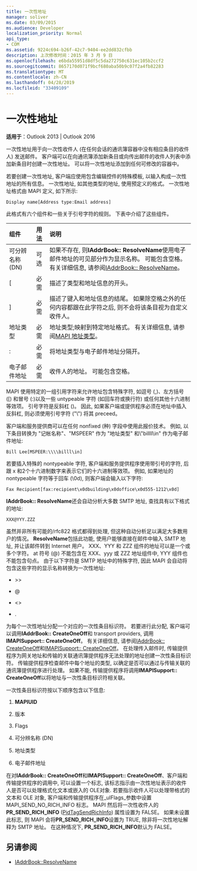 ```yaml
---
title: 一次性地址
manager: soliver
ms.date: 03/09/2015
ms.audience: Developer
localization_priority: Normal
api_type:
- COM
ms.assetid: 9224c694-b26f-42c7-9404-ee2dd832cfbb
description: 上次修改时间：2015 年 3 月 9 日
ms.openlocfilehash: e6bda55951d8df5c5da272750c631ec105b2ccf2
ms.sourcegitcommit: 8657170d071f9bcf680aba50b9c07f2a4fb82283
ms.translationtype: MT
ms.contentlocale: zh-CN
ms.lasthandoff: 04/28/2019
ms.locfileid: "33409109"
---
```

# <a name="one-off-addresses"></a>一次性地址

**适用于**：Outlook 2013 | Outlook 2016 
  
一次性地址用于向一次性收件人 (在任何会话的通讯簿容器中没有相应条目的收件人) 发送邮件。 客户端可以在向通讯簿添加新条目或向传出邮件的收件人列表中添加新条目时创建一次性地址。 可以将一次性地址添加到任何可修改的容器中。
  
若要创建一次性地址, 客户端应使用包含编辑控件的特殊模板, 以输入构成一次性地址的所有信息。 一次性地址, 如其他类型的地址, 使用预定义的格式。 一次性地址格式由 MAPI 定义, 如下所示:
  
`Display name[Address type:Email address]`
  
此格式有六个组件和一些关于引号字符的规则。 下表中介绍了这些组件。
  
|**组件**|**用法**|**说明**|
|:-----|:-----|:-----|
|可分辨名称 (DN)  <br/> |可选  <br/> |如果不存在, 则**IAddrBook:: ResolveName**使用电子邮件地址的可见部分作为显示名称。 可能包含空格。 有关详细信息, 请参阅[IAddrBook:: ResolveName](iaddrbook-resolvename.md)。  <br/> |
|[  <br/> |必需  <br/> |描述了类型和地址信息的开头。  <br/> |
|]  <br/> |必需  <br/> |描述了键入和地址信息的结尾。 如果除空格之外的任何内容都跟在此字符之后, 则不会将该条目视为自定义收件人。  <br/> |
|地址类型  <br/> |必需  <br/> |地址类型;映射到特定地址格式。 有关详细信息, 请参阅[MAPI 地址类型](mapi-address-types.md)。  <br/> |
|:  <br/> |必需  <br/> |将地址类型与电子邮件地址分隔开。  <br/> |
|电子邮件地址  <br/> |必需  <br/> |收件人的地址。 可能包含空格。  <br/> |
   
MAPI 使用特定的一组引用字符来允许地址包含特殊字符, 如逗号 (,)、左方括号 ([) 和冒号 (:)以及一些 untypeable 字符 (如回车符或换行符) 或任何其他十六进制等效项。 引号字符是反斜杠 (\)。 因此, 如果客户端或提供程序必须在地址中插入反斜杠, 则必须使用引号字符 ("\\") 将其 preceed。
  
客户端和服务提供商可以在任何 nonfixed (种) 字段中使用此报价技术。 例如, 以下条目转换为 "记帐名称"、"MSPEER" 作为 "地址类型" 和\\"billll\in" 作为电子邮件地址:
  
`Bill Lee[MSPEER:\\\\billl\in]`

若要插入特殊的 nontypeable 字符, 客户端和服务提供程序使用带引号的字符, 后跟 x 和2个十六进制数字来表示它们的十六进制等效项。 例如, 如果地址的 nontypeable 字符等于回车 (\0d), 则客户端会输入以下字符:
  
`Fax Recipient[fax:recipient\x0dbuilding\x0doffice\x0d555-1212\x0d]`

**IAddrBook:: ResolveName**还会自动分析大多数 SMTP 地址, 查找具有以下格式的地址: 
  
`XXX@YYY.ZZZ`

虽然并非所有可能的/rfc822 格式都得到处理, 但这种自动分析足以满足大多数用户的情况。 **ResolveName**包括此功能, 使用户能够直接在邮件中输入 SMTP 地址, 并让该邮件转到 Internet 用户。 XXX、YYY 和 ZZZ 组件的地址可以是一个或多个字符。 at 符号 (@) 不能包含在 XXX、yyy 或 ZZZ 地址组件中, YYY 组件也不能包含句点。 由于以下字符是 SMTP 地址中的特殊字符, 因此 MAPI 会自动将包含这些字符的显示名称转换为一次性地址: 
  
- \>\>
    
- @
    
- \<\>
    
- .
    
为每个一次性地址分配一个对应的一次性条目标识符。 若要进行此分配, 客户端可以调用**IAddrBook:: CreateOneOff**和 transport providers, 调用**IMAPISupport:: CreateOneOff**。 有关详细信息, 请参阅[IAddrBook:: CreateOneOff](iaddrbook-createoneoff.md)和[IMAPISupport:: CreateOneOff](imapisupport-createoneoff.md)。 在处理传入邮件时, 传输提供程序为网关地址和传输的关联通讯簿提供程序无法处理的地址创建一次性条目标识符。 传输提供程序检查邮件中每个地址的类型, 以确定是否可以通过与传输关联的通讯簿提供程序进行处理。 如果不能, 传输提供程序将调用**IMAPISupport:: CreateOneOff**以将地址与一次性条目标识符相关联。 
  
一次性条目标识符按以下顺序包含以下信息:
  
1. **MAPIUID**
    
2. 版本
    
3. Flags
    
4. 可分辨名称 (DN)
    
5. 地址类型
    
6. 电子邮件地址
    
在对**IAddrBook:: CreateOneOff**和**IMAPISupport:: CreateOneOff**、客户端和传输提供程序的调用中, 可以设置一个标志, 该标志指示由一次性地址表示的收件人是否可以处理格式化文本或嵌入的 OLE对象. 若要指示收件人可以处理带格式的文本和 OLE 对象, 客户端和传输提供程序在_ulFlags_参数中设置 MAPI_SEND_NO_RICH_INFO 标志。 MAPI 然后将一次性收件人的**PR_SEND_RICH_INFO** ([PidTagSendRichInfo](pidtagsendrichinfo-canonical-property.md)) 属性设置为 FALSE。 如果未设置此标志, 则 MAPI 会将**PR_SEND_RICH_INFO**设置为 TRUE, 除非将一次性地址解释为 SMTP 地址。 在这种情况下, **PR_SEND_RICH_INFO**默认为 FALSE。 
  
## <a name="see-also"></a>另请参阅

- [IAddrBook::ResolveName](iaddrbook-resolvename.md)

